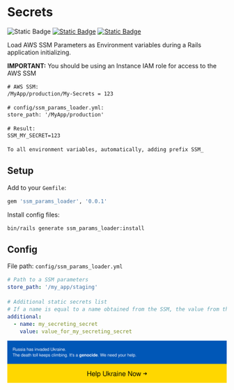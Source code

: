 # Secrets
![Static Badge](https://img.shields.io/badge/Current%20version-0.0.1-green)
[![Static Badge](https://img.shields.io/badge/Github-Registry-green)](https://github.com/YouSysAdmin/rails_ssm_params_loader/pkgs/rubygems/ssm_params_loader)
[![Static Badge](https://img.shields.io/badge/RubyGems-Registry-green)](https://rubygems.org/gems/ssm_params_loader)

Load AWS SSM Parameters as Environment variables during a Rails application initializing.

**IMPORTANT:** You should be using an Instance IAM role for access to the AWS SSM

```
# AWS SSM:
/MyApp/production/My-Secrets = 123

# config/ssm_params_loader.yml:
store_path: '/MyApp/production'

# Result:
SSM_MY_SECRET=123

To all environment variables, automatically, adding prefix SSM_
```

## Setup
Add to your `Gemfile`:
```ruby
gem 'ssm_params_loader', '0.0.1'
```

Install config files:
```shell
bin/rails generate ssm_params_loader:install
```

## Config
File path: `config/ssm_params_loader.yml`
```yaml
# Path to a SSM parameters
store_path: '/my_app/staging'

# Additional static secrets list
# If a name is equal to a name obtained from the SSM, the value from the SSM is overwritten by a value from this list.
additional:
  - name: my_secreting_secret
    value: value_for_my_secreting_secret
```
[![SWUbanner](https://raw.githubusercontent.com/vshymanskyy/StandWithUkraine/main/banner2-direct.svg)](https://github.com/vshymanskyy/StandWithUkraine/blob/main/docs/README.md)
